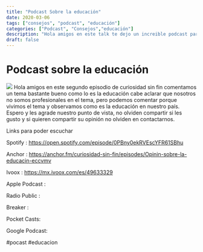 ```yaml
---
title: "Podcast Sobre la educación"
date: 2020-03-06
tags: ["consejos", "podcast", "educación"]
categories: ["Podcast", "Consejos","educación"]
description: "Hola amigos en este talk te dejo un increible podcast para que puedas escuchar puntos de vista sobre la educación"
draft: false
---
```


# Podcast sobre la educación
![]("https://s3-us-west-2.amazonaws.com/anchor-generated-image-bank/production/podcast_uploaded_episode400/4337455/4337455-1586039761681-248b445937f58.jpg")
Hola amigos en este segundo episodio de curiosidad sin fin comentamos un tema bastante bueno como lo es la educación cabe aclarar que nosotros no somos profesionales en el tema, pero podemos comentar porque vivimos el tema y observamos como es la educación en nuestro país. Espero y les agrade nuestro punto de vista, no olviden compartir si les gusto y si quieren compartir su opinión no olviden en contactarnos.

Links para poder escuchar

Spotify : https://open.spotify.com/episode/0PBny0ekRVEscYFR61SBhu

Anchor : https://anchor.fm/curiosidad-sin-fin/episodes/Opinin-sobre-la-educacin-eccvmv

Ivoox : https://mx.ivoox.com/es/49633329

Apple Podcast : 

Radio Public :

Breaker :

Pocket Casts:

Google Podcast:

#pocast #educacion